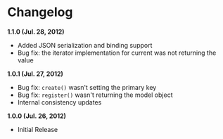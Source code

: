 # Changelog

**1.1.0 (Jul. 28, 2012)**

- Added JSON serialization and binding support
- Bug fix: the iterator implementation for current was not returning the value

**1.0.1 (Jul. 27, 2012)**

- Bug fix: `create()` wasn't setting the primary key
- Bug fix: `register()` wasn't returning the model object
- Internal consistency updates

**1.0.0 (Jul. 26, 2012)**

- Initial Release
